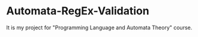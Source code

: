 # Automata-RegEx-Validation
It is my project for "Programming Language and Automata Theory" course.
